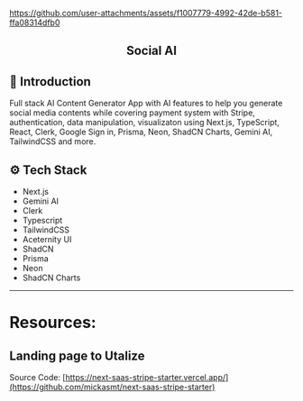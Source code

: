 https://github.com/user-attachments/assets/f1007779-4992-42de-b581-ffa08314dfb0
<div align="center">

  <h2 align="center">Social AI</h2>

</div>

## <a name="introduction">🤖 Introduction</a>

Full stack AI Content Generator App with AI features to help you generate social media contents while covering payment system with Stripe, authentication, data manipulation, visualizaton using Next.js, TypeScript, React, Clerk, Google Sign in, Prisma, Neon, ShadCN Charts, Gemini AI, TailwindCSS and more.



## <a name="tech-stack">⚙️ Tech Stack</a>

- Next.js
- Gemini AI
- Clerk
- Typescript
- TailwindCSS
- Aceternity UI
- ShadCN
- Prisma
- Neon
- ShadCN Charts
---

# Resources:
## Landing page to Utalize

Source Code: [https://next-saas-stripe-starter.vercel.app/](https://github.com/mickasmt/next-saas-stripe-starter)




